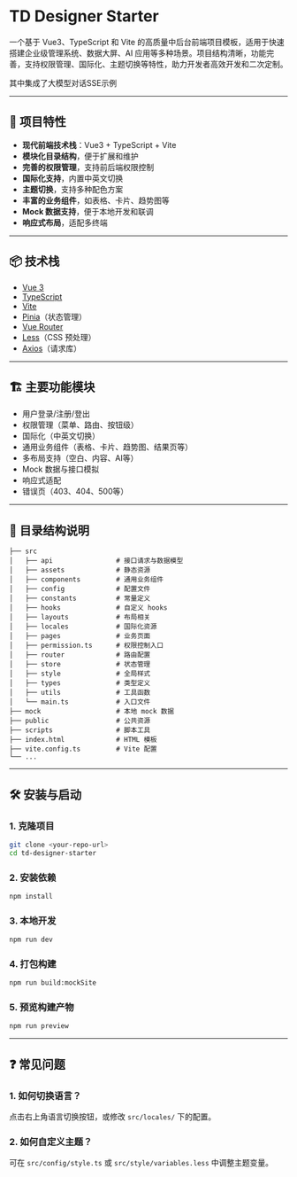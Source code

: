 # TD Designer Starter

一个基于 Vue3、TypeScript 和 Vite 的高质量中后台前端项目模板，适用于快速搭建企业级管理系统、数据大屏、AI 应用等多种场景。项目结构清晰，功能完善，支持权限管理、国际化、主题切换等特性，助力开发者高效开发和二次定制。

其中集成了大模型对话SSE示例

---

## 🚀 项目特性

- **现代前端技术栈**：Vue3 + TypeScript + Vite
- **模块化目录结构**，便于扩展和维护
- **完善的权限管理**，支持前后端权限控制
- **国际化支持**，内置中英文切换
- **主题切换**，支持多种配色方案
- **丰富的业务组件**，如表格、卡片、趋势图等
- **Mock 数据支持**，便于本地开发和联调
- **响应式布局**，适配多终端

---

## 📦 技术栈

- [Vue 3](https://vuejs.org/)
- [TypeScript](https://www.typescriptlang.org/)
- [Vite](https://vitejs.dev/)
- [Pinia](https://pinia.vuejs.org/)（状态管理）
- [Vue Router](https://router.vuejs.org/)
- [Less](https://lesscss.org/)（CSS 预处理）
- [Axios](https://axios-http.com/)（请求库）

---

## 🏗️ 主要功能模块

- 用户登录/注册/登出
- 权限管理（菜单、路由、按钮级）
- 国际化（中英文切换）
- 通用业务组件（表格、卡片、趋势图、结果页等）
- 多布局支持（空白、内容、AI等）
- Mock 数据与接口模拟
- 响应式适配
- 错误页（403、404、500等）

---

## 📂 目录结构说明

```text
├── src
│   ├── api                # 接口请求与数据模型
│   ├── assets             # 静态资源
│   ├── components         # 通用业务组件
│   ├── config             # 配置文件
│   ├── constants          # 常量定义
│   ├── hooks              # 自定义 hooks
│   ├── layouts            # 布局相关
│   ├── locales            # 国际化资源
│   ├── pages              # 业务页面
│   ├── permission.ts      # 权限控制入口
│   ├── router             # 路由配置
│   ├── store              # 状态管理
│   ├── style              # 全局样式
│   ├── types              # 类型定义
│   ├── utils              # 工具函数
│   └── main.ts            # 入口文件
├── mock                   # 本地 mock 数据
├── public                 # 公共资源
├── scripts                # 脚本工具
├── index.html             # HTML 模板
├── vite.config.ts         # Vite 配置
└── ...
```

---

## 🛠️ 安装与启动

### 1. 克隆项目

```bash
git clone <your-repo-url>
cd td-designer-starter
```

### 2. 安装依赖

```bash
npm install
```

### 3. 本地开发

```bash
npm run dev
```

### 4. 打包构建

```bash
npm run build:mockSite
```

### 5. 预览构建产物

```bash
npm run preview
```

---

## ❓ 常见问题

### 1. 如何切换语言？

点击右上角语言切换按钮，或修改 `src/locales/` 下的配置。

### 2. 如何自定义主题？

可在 `src/config/style.ts` 或 `src/style/variables.less` 中调整主题变量。
